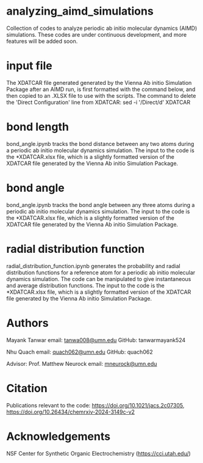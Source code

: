 # analyzing_aimd_simulations
Collection of codes to analyze periodic ab initio molecular dynamics (AIMD) simulations. These codes are under continuous development, and more features will be added soon.

# input file
The XDATCAR file generated generated by the Vienna Ab initio Simulation Package after an AIMD run, is first formatted with the command below, and then copied to an .XLSX file to use with the scripts. The command to delete the 'Direct Configuration' line from XDATCAR:
sed -i '/Direct/d' XDATCAR

# bond length
bond_angle.ipynb tracks the bond distance between any two atoms during a periodic ab initio molecular dynamics simulation. The input to the code is the *XDATCAR.xlsx file, which is a slightly formatted version of the XDATCAR file generated by the Vienna Ab initio Simulation Package.

# bond angle
bond_angle.ipynb tracks the bond angle between any three atoms during a periodic ab initio molecular dynamics simulation. The input to the code is the *XDATCAR.xlsx file, which is a slightly formatted version of the XDATCAR file generated by the Vienna Ab initio Simulation Package.

# radial distribution function
radial_distribution_function.ipynb generates the probability and radial distribution functions for a reference atom for a periodic ab initio molecular dynamics simulation. The code can be manipulated to give instantaneous and average distribution functions. The input to the code is the *XDATCAR.xlsx file, which is a slightly formatted version of the XDATCAR file generated by the Vienna Ab initio Simulation Package.

# Authors
Mayank Tanwar
email: tanwa008@umn.edu
GitHub: tanwarmayank524

Nhu Quach
email: quach062@umn.edu
GitHub: quach062

Advisor: Prof. Matthew Neurock
email: mneurock@umn.edu

# Citation
Publications relevant to the code: https://doi.org/10.1021/jacs.2c07305, https://doi.org/10.26434/chemrxiv-2024-3149c-v2

# Acknowledgements
NSF Center for Synthetic Organic Electrochemistry (https://cci.utah.edu/)
